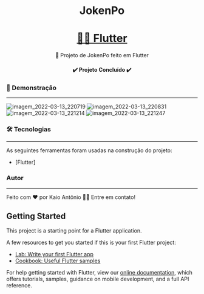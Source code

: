 <h1 align="center">JokenPo</h1>

<h1 align="center">
    <a href="https://flutter.dev">👨‍💻 Flutter</a>
</h1>
<p align="center">🚀 Projeto de JokenPo feito em Flutter</p>

<h4 align="center"> 
	✔️ Projeto Concluído ✔️
</h4>

### 📱 Demonstração
---
![imagem_2022-03-13_220719](https://user-images.githubusercontent.com/75454785/158088496-f9372d96-c3bf-4f38-bf12-b8a6f26bd4d8.png)
![imagem_2022-03-13_220831](https://user-images.githubusercontent.com/75454785/158088499-1fcd6bbf-cd83-4c9f-97ec-422c6504849d.png)
![imagem_2022-03-13_221214](https://user-images.githubusercontent.com/75454785/158088761-6eca1ec3-1ce4-497f-ab84-b01418ea82cf.png)
![imagem_2022-03-13_221247](https://user-images.githubusercontent.com/75454785/158088770-404d9d03-9069-4ab5-9822-e0d11eec58b2.png)


### 🛠 Tecnologias
---

As seguintes ferramentas foram usadas na construção do projeto:

- [Flutter]

### Autor
---

Feito com ❤️ por Kaio Antônio 👋🏻 Entre em contato!


## Getting Started

This project is a starting point for a Flutter application.

A few resources to get you started if this is your first Flutter project:

- [Lab: Write your first Flutter app](https://flutter.dev/docs/get-started/codelab)
- [Cookbook: Useful Flutter samples](https://flutter.dev/docs/cookbook)

For help getting started with Flutter, view our
[online documentation](https://flutter.dev/docs), which offers tutorials,
samples, guidance on mobile development, and a full API reference.
